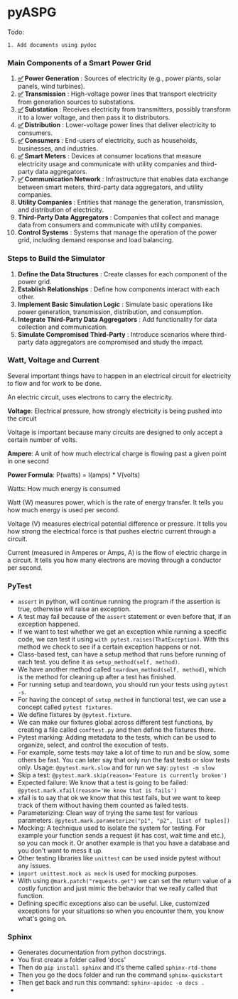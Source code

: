 # pyASPG

Todo:

    1. Add documents using pydoc

### Main Components of a Smart Power Grid

1. **[✅](https://emojipedia.org/check-mark-button) Power Generation** : Sources of electricity (e.g., power plants, solar panels, wind turbines).
2. **[✅](https://emojipedia.org/check-mark-button) Transmission** : High-voltage power lines that transport electricity from generation sources to substations.
3. **[✅](https://emojipedia.org/check-mark-button) Substation** : Receives electricity from transmitters, possibly transform it to a lower voltage, and then pass it to distributors.
4. **[✅](https://emojipedia.org/check-mark-button) Distribution** : Lower-voltage power lines that deliver electricity to consumers.
5. **[✅](https://emojipedia.org/check-mark-button) Consumers** : End-users of electricity, such as households, businesses, and industries.
6. **[✅](https://emojipedia.org/check-mark-button) Smart Meters** : Devices at consumer locations that measure electricity usage and communicate with utility companies and third-party data aggregators.
7. **[✅](https://emojipedia.org/check-mark-button) Communication Network** : Infrastructure that enables data exchange between smart meters, third-party data aggregators, and utility companies.
8. **Utility Companies** : Entities that manage the generation, transmission, and distribution of electricity.
9. **Third-Party Data Aggregators** : Companies that collect and manage data from consumers and communicate with utility companies.
10. **Control Systems** : Systems that manage the operation of the power grid, including demand response and load balancing.

### Steps to Build the Simulator

1. **Define the Data Structures** : Create classes for each component of the power grid.
2. **Establish Relationships** : Define how components interact with each other.
3. **Implement Basic Simulation Logic** : Simulate basic operations like power generation, transmission, distribution, and consumption.
4. **Integrate Third-Party Data Aggregators** : Add functionality for data collection and communication.
5. **Simulate Compromised Third-Party** : Introduce scenarios where third-party data aggregators are compromised and study the impact.

### Watt, Voltage and Current

Several important things have to happen in an electrical circuit for electricity to flow and for work to be done.

An electric circuit, uses electrons to carry the electricity.

**Voltage**: Electrical pressure, how strongly electricity is being pushed into the circuit

Voltage is important because many circuits are designed to only accept a certain number of volts.

**Ampere**: A unit of how much electrical charge is flowing past a given point in one second

**Power Formula**: P(watts) = I(amps) * V(volts)

Watts: How much energy is consumed

Watt (W) measures power, which is the rate of energy transfer. It tells you how much energy is used per second.

Voltage (V) measures electrical potential difference or pressure. It tells you how strong the electrical force is that pushes electric current through a circuit.

Current (measured in Amperes or Amps, A) is the flow of electric charge in a circuit. It tells you how many electrons are moving through a conductor per second.

### PyTest

- `assert` in python, will continue running the program if the assertion is true, otherwise will raise an exception.
- A test may fail because of the `assert` statement or even before that, if an exception happened.
- If we want to test whether we get an exception while running a specific code, we can test it using `with pytest.raises(ThatException)`. With this method we check to see if a certain exception happens or not.
- Class-based test, can have a setup method that runs before running of each test. you define it as `setup_method(self, method)`.
- We have another method called `teardown_method(self, method)`, which is the method for cleaning up after a test has finished.
- For running setup and teardown, you should run your tests using `pytest -s`.
- For having the concept of `setup_method` in functional test, we can use a concept called `pytest fixtures`.
- We define fixtures by `@pytest.fixture`.
- We can make our fixtures global across different test functions, by creating a file called `conftest.py` and then define the fixtures there.
- Pytest marking: Adding metadata to the tests, which can be used to organize, select, and control the execution of tests.
- For example, some tests may take a lot of time to run and be slow, some others be fast. You can later say that only run the fast tests or slow tests only. Usage: `@pytest.mark.slow` and for run we say: `pytest -m slow`
- Skip a test: `@pytest.mark.skip(reason='Feature is currently broken')`
- Expected failure: We know that a test is going to be failed: `@pytest.mark.xfail(reason='We know that is fails')`
- xfail is to say that ok we know that this test fails, but we want to keep track of them without having them counted as failed tests.
- Parameterizing: Clean way of trying the same test for various parameters. `@pytest.mark.parameterize("p1", "p2", [List of tuples])`
- Mocking: A technique used to isolate the system for testing. For example your function sends a request (it has cost, wait time and etc.), so you can mock it. Or another example is that you have a database and you don't want to mess it up.
- Other testing libraries like `unittest` can be used inside pytest without any issues.
- `import unittest.mock as mock` is used for mocking purposes.
- With using `@mark.patch("requests.get")` we can set the return value of a costly function and just mimic the behavior that we really called that function.
- Defining specific exceptions also can be useful. Like, customized exceptions for your situations so when you encounter them, you know what's going on.

### Sphinx

- Generates documentation from python docstrings.
- You first create a folder called 'docs'
- Then do `pip install sphinx` and it's theme called `sphinx-rtd-theme`
- Then you go the docs folder and run the command `sphinx-quickstart`
- Then get back and run this command: `sphinx-apidoc -o docs .`
-
